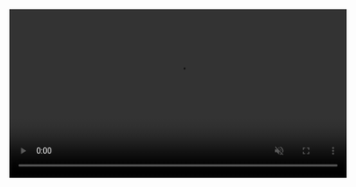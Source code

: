 






<video width="600" autoplay muted loop>
  <source src="https://raw.githubusercontent.com/username/repository/branch/path/to/your/file.mp4" type="video/mp4">
  Your browser does not support the video tag.
</video>
